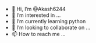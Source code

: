 - 👋 Hi, I’m @Akash6244
- 👀 I’m interested in ...
- 🌱 I’m currently learning python 
- 💞️ I’m looking to collaborate on ...
- 📫 How to reach me ...

<!---
Akash6244/Akash6244 is a ✨ special ✨ repository because its `README.md` (this file) appears on your GitHub profile.
You can click the Preview link to take a look at your changes.
--->
